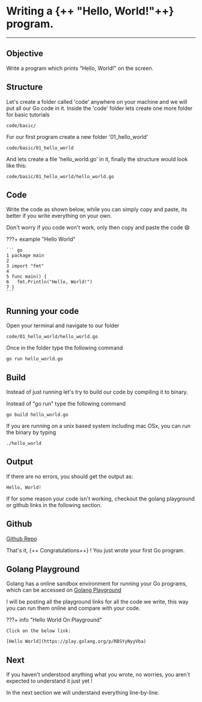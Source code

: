 # Writing a {++ "Hello, World!"++} program.

<hr>

## Objective

Write a program which prints "Hello, World!" on the screen.

## Structure

Let's create a folder called 'code' anywhere on your machine and we will put all our Go code in it.
Inside the 'code' folder lets create one more folder for basic tutorials

    code/basic/

For our first program create a new folder '01_hello_world'

    code/basic/01_hello_world

And lets create a file 'hello_world.go' in it, finally the structure would look like this:

    code/basic/01_hello_world/hello_world.go

## Code

Write the code as shown below, while you can simply copy and paste, its better if you write everything on your own. 

Don't worry if you code won't work, only then copy and paste the code :smile:

???+ example "Hello World"

    ``` go
    1 package main
    2
    3 import "fmt"
    4
    5 func main() {
    6   fmt.Println("Hello, World!")
    7 }
    ```

## Running your code

Open your terminal and navigate to our folder

    code/01_hello_world/hello_world.go

Once in the folder type the following command

    go run hello_world.go

## Build

Instead of just running let's try to build our code by compiling it to binary.

Instead of "go run" type the following command

    go build hello_world.go

If you are running on a unix based system including mac OSx, you can run the binary by typing

    ./hello_world

## Output

If there are no errors, you should get the output as:

    Hello, World!

If for some reason your code isn't working, checkout the golang playground or github links in the following section.

## Github

[Github Repo](https://github.com/octallium/golang-handbook/tree/master/code)

That's it, {++ Congratulations++} ! You just wrote your first Go program.

## Golang Playground

Golang has a online sandbox environment for running your Go programs, which can be accessed on [Golang Playground](https://play.golang.org/)

I will be posting all the playground links for all the code we write, this way you can run them online and compare with your code.

???+ info "Hello World On Playground"

    Click on the below link:

    [Hello World](https://play.golang.org/p/RBSYyNyyVba)

## Next

If you haven't understood anything what you wrote, no worries, you aren't expected to understand it just yet !

In the next section we will understand everything line-by-line.